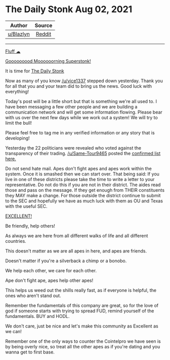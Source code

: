 The Daily Stonk Aug 02, 2021
============================

| Author       | Source       | 
| :-------------: |:-------------:|
|  [u/Blazlyn](https://www.reddit.com/user/Blazlyn/) | [Reddit](https://www.reddit.com/r/Superstonk/comments/owbmww/the_daily_stonk_aug_02_2021/) | 

---

[Fluff ☁](https://www.reddit.com/r/Superstonk/search?q=flair_name%3A%22Fluff%20%E2%98%81%22&restrict_sr=1)

[Gooooooood Moooooorning Superstonk!](https://tenor.com/view/good-morning-vietnam-robin-williams-classic-announcer-radio-gif-4844905)

It is time for [The Daily Stonk](https://preview.redd.it/h5yz344z4qe71.png?width=1600&format=png&auto=webp&s=030ec1b2a90085e5a71eb5246f3edf714fd2e331)

Now as many of you know [/u/vice1337](https://www.reddit.com/u/vice1337/) stepped down yesterday. Thank you for all that you and your team did to bring us the news. Good luck with everything!

Today's post will be a little short but that is something we're all used to. I have been messaging a few other people and we are building a communication network and will get some information flowing. Please bear with us over the next few days while we work out a system! We will try to limit the bull!

Please feel free to tag me in any verified information or any story that is developing!

Yesterday the 22 politicians were revealed who voted against the transparency of their trading. [/u/Same-Tour9465](https://www.reddit.com/u/Same-Tour9465/) posted the [confirmed list here.](https://www.reddit.com/r/Superstonk/comments/ovr6ct/passed_barely_short_sale_transparency_and_market/h7bauij/)

Do not send hate mail. Apes don't fight apes and apes work within the system. Once it is smashed then we can start over. That being said: If you live in one of these districts please take the time to write a letter to your representative. Do not do this if you are not in their district. The aides read those and pass on the message. If they get enough from THEIR constituents they MAY make a change. For those outside the district continue to submit to the SEC and hopefully we have as much luck with them as OU and Texas with the useful SEC.

[EXCELLENT!](https://giphy.com/gifs/ifc-80s-bill-and-ted-excellet-l46CDHTqbmnGZyxKo)

Be friendly, help others!

As always we are here from all different walks of life and all different countries.

This doesn't matter as we are all apes in here, and apes are friends.

Doesn't matter if you're a silverback a chimp or a bonobo.

We help each other, we care for each other.

Ape don't fight ape, apes help other apes!

This helps us weed out the shills really fast, as if everyone is helpful, the ones who aren't stand out.

Remember the fundamentals of this company are great, so for the love of god if someone starts with trying to spread FUD, remind yourself of the fundamentals. BUY and HODL.

We don't care, just be nice and let's make this community as Excellent as we can!

Remember one of the only ways to counter the Cointelpro we have seen is by being overly nice, so treat all the other apes as if you're dating and you wanna get to first base.
